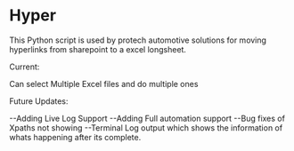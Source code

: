 # Hyper 

This Python script is used by protech automotive solutions for moving hyperlinks from sharepoint to a excel longsheet.

Current:

Can select Multiple Excel files and do multiple ones

Future Updates:

--Adding Live Log Support
--Adding Full automation support
--Bug fixes of Xpaths not showing
--Terminal Log output which shows the information of whats happening after its complete.
